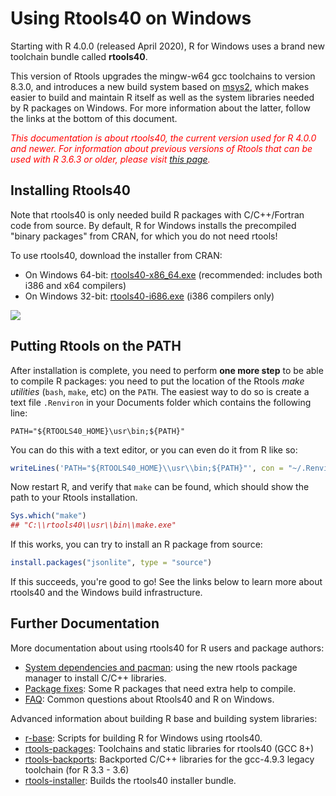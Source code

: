 # Using Rtools40 on Windows

Starting with R 4.0.0 (released April 2020), R for Windows uses a brand new toolchain bundle called **rtools40**.

This version of Rtools upgrades the mingw-w64 gcc toolchains to version 8.3.0, and introduces a new build system based on [msys2](https://www.msys2.org/), which makes easier to build and maintain R itself as well as the system libraries needed by R packages on Windows. For more information about the latter, follow the links at the bottom of this document.

<span style="color:red">*This documentation is about rtools40, the current version used for R 4.0.0 and newer. For information about previous versions of Rtools that can be used with R 3.6.3 or older, please visit [this page](https://cran.r-project.org/bin/windows/Rtools/history.html).*</span>


## Installing Rtools40

Note that rtools40 is only needed build R packages with C/C++/Fortran code from source. By default, R for Windows installs the precompiled "binary packages" from CRAN, for which you do not need rtools!

To use rtools40, download the installer from CRAN:

 - On Windows 64-bit: [rtools40-x86_64.exe](https://cran.r-project.org/bin/windows/Rtools/rtools40-x86_64.exe) (recommended: includes both i386 and x64 compilers)
 - On Windows 32-bit: [rtools40-i686.exe](https://cran.r-project.org/bin/windows/Rtools/rtools40-i686.exe) (i386 compilers only)

![](https://user-images.githubusercontent.com/216319/79896057-25fa8000-8408-11ea-9069-d01bfbd67786.png)


## Putting Rtools on the PATH

After installation is complete, you need to perform __one more step__ to be able to compile R packages: you need to put the location of the Rtools _make utilities_ (`bash`, `make`, etc) on the `PATH`. The easiest way to do so is create a text file `.Renviron` in your Documents folder which contains the following line:

```
PATH="${RTOOLS40_HOME}\usr\bin;${PATH}"
```

You can do this with a text editor, or you can even do it from R like so:

```r
writeLines('PATH="${RTOOLS40_HOME}\\usr\\bin;${PATH}"', con = "~/.Renviron")
```

Now restart R, and verify that `make` can be found, which should show the path to your Rtools installation.

```r
Sys.which("make")
## "C:\\rtools40\\usr\\bin\\make.exe"
```

If this works, you can try to install an R package from source:

```r
install.packages("jsonlite", type = "source")
```

If this succeeds, you're good to go! See the links below to learn more about rtools40 and the Windows build infrastructure.


## Further Documentation

More documentation about using rtools40 for R users and package authors:

 - [System dependencies and pacman](https://github.com/r-windows/docs/blob/master/rtools40.md#readme): using the new rtools package manager to install C/C++ libraries.
 - [Package fixes](https://github.com/r-windows/docs/blob/master/packages.md#readme): Some R packages that need extra help to compile. 
 - [FAQ](https://github.com/r-windows/docs/blob/master/faq.md#readme): Common questions about Rtools40 and R on Windows.

Advanced information about building R base and building system libraries:

 - [r-base](https://github.com/r-windows/r-base#readme): Scripts for building R for Windows using rtools40.
 - [rtools-packages](https://github.com/r-windows/rtools-packages#readme): Toolchains and static libraries for rtools40 (GCC 8+)
 - [rtools-backports](https://github.com/r-windows/rtools-backports#readme): Backported C/C++ libraries for the gcc-4.9.3 legacy toolchain (for R 3.3 - 3.6)
 - [rtools-installer](https://github.com/r-windows/rtools-installer#readme): Builds the rtools40 installer bundle.

